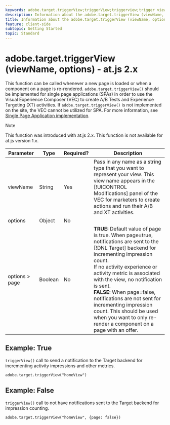 ```yaml
---
keywords: adobe.target.triggerView;triggerView;triggerview;trigger view;at.js;functions;function;viewName;viewname;view name
description: Information about the adobe.target.triggerView (viewName, options) function for the Adobe Target at.js JavaScript library.
title: Information about the adobe.target.triggerView (viewName, options) function for the Adobe Target at.js JavaScript library.
feature: client-side 
subtopic: Getting Started
topic: Standard
---
```


# adobe.target.triggerView (viewName, options) - at.js 2.x

This function can be called whenever a new page is loaded or when a component on a page is re-rendered. `adobe.target.triggerView()` should be implemented for single page applications (SPAs) in order to use the Visual Experience Composer (VEC) to create A/B Tests and Experience Targeting (XT) activities. If `adobe.target.triggerView()` is not implemented on the site, the VEC cannot be utilized for SPA. For more information, see [Single Page Application implementation](/help/c-implementing-target/c-implementing-target-for-client-side-web/how-to-deployatjs/target-atjs-single-page-application.md).

>[!NOTE]
>
>This function was introduced with at.js 2.x. This function is not available for at.js version 1.*x*.

|Parameter|Type|Required?|Description|
| --- | --- | --- | --- |
|viewName|String|Yes|Pass in any name as a string type that you want to represent your view. This view name appears in the [!UICONTROL Modifications] panel of the VEC for marketers to create actions and run their A/B and XT activities.|
|options|Object|No||
|options > page|Boolean|No|**TRUE:** Default value of page is true. When page=true, notifications are sent to the [!DNL Target] backend for incrementing impression count.<br>If no activity experience or activity metric is associated with the view, no notification is sent.<br>**FALSE:** When page=false, notifications are not sent for incrementing impression count. This should be used when you want to only re-render a component on a page with an offer.|

## Example: True

`triggerView()` call to send a notification to the Target backend for incrementing activity impressions and other metrics.

```
adobe.target.triggerView("homeView")
```

## Example: False

`triggerView()` call to not have notifications sent to the Target backend for impression counting.

```
adobe.target.triggerView("homeView", {page: false})
```
